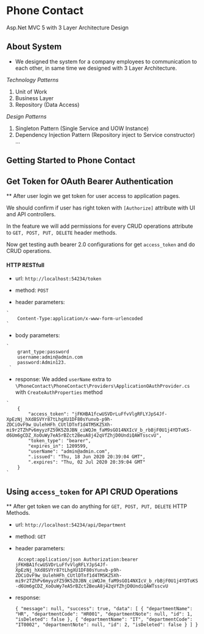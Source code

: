 # Phone Contact
Asp.Net MVC 5 with 3 Layer Architecture Design

## About System

   - We designed the system for a company employees to communication to each other, in same time we designed with 3 Layer Architecture.
   
   _Technology Patterns_
   1. Unit of Work
   2. Business Layer
   3. Repository (Data Access) 
   
   _Design Patterns_
   1. Singleton Pattern (Single Service and UOW Instance)
   2. Dependency Injection Pattern (Repository inject to Service constructor)
   ...

## Getting Started to Phone Contact

## Get Token for OAuth Bearer Authentication

   ** After user login we get token for user access to application pages. 
   
   We should confirm if user has right token with `[Authorize]` attribute with UI and API controllers.
      
   In the feature we will add permissions for every CRUD operations attribute to `GET, POST, PUT, DELETE` header methods.
   
   Now get testing auth bearer 2.0 configurations for get `access_token` and do CRUD operations.
   

   #### HTTP RESTfull 
      
   * url: `http://localhost:54234/token`
   
   * method: `POST` 

   * header parameters:
   
   
    ` 
        Content-Type:application/x-www-form-urlencoded
    `
    
   * body parameters: 
   
   
    `
        grant_type:password
        username:admin@admin.com
        password:Admin123.
     `
     
   * response: We added `userName` extra to `\PhoneContact\PhoneContact\Providers\ApplicationOAuthProvider.cs`
               with `CreateAuthProperties` method
   
   
    `
        {
            "access_token": "jFKHBA1fcwUSVDrLuFfvVlgRFLYJpS4Jf-XpEzNj_hXd8SVYr87tLhgXU1DF80sYunvb-p9h-ZDCiOvF9w_UulehHFh_CUtlDTnf1d4TM5KZ5Xh-mi9r2TZhPv6myyzFZ59K5Z0JBN_ciWQJm_faM9sGO14NXIcV_b_rbBjF0U1j4YDToKS-d6Um6gCDZ_XoOuWy7eA5rBZct2BeuA8j42qVfZhjD0UndiQAWTsscvU",
            "token_type": "bearer",
            "expires_in": 1209599,
            "userName": "admin@admin.com",
            ".issued": "Thu, 18 Jun 2020 20:39:04 GMT",
            ".expires": "Thu, 02 Jul 2020 20:39:04 GMT"
        }
    `
    
## Using `access_token` for API CRUD Operations
    
   ** After get token we can do anything for `GET, POST, PUT, DELETE` HTTP Methods.
    
   * url: `http://localhost:54234/api/Department` 
   
   * method: `GET` 
   
   * header parameters:
      
      
       ` 
           Accept:application/json
           Authorization:bearer jFKHBA1fcwUSVDrLuFfvVlgRFLYJpS4Jf-XpEzNj_hXd8SVYr87tLhgXU1DF80sYunvb-p9h-ZDCiOvF9w_UulehHFh_CUtlDTnf1d4TM5KZ5Xh-mi9r2TZhPv6myyzFZ59K5Z0JBN_ciWQJm_faM9sGO14NXIcV_b_rbBjF0U1j4YDToKS-d6Um6gCDZ_XoOuWy7eA5rBZct2BeuA8j42qVfZhjD0UndiQAWTsscvU
       `
   
   
   * response:
      
      
       `
           {
               "message": null,
               "success": true,
               "data": [
                   {
                       "departmentName": "HR",
                       "departmentCode": "HR001",
                       "departmentNote": null,
                       "id": 1,
                       "isDeleted": false
                   },
                   {
                       "departmentName": "IT",
                       "departmentCode": "IT0002",
                       "departmentNote": null,
                       "id": 2,
                       "isDeleted": false
                   }
               ]
           }
       `